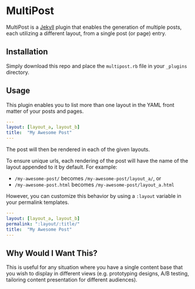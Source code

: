 # MultiPost
MultiPost is a [Jekyll](https://github.com/mojombo/jekyll) plugin that enables the generation of multiple posts, each utilizing a different layout, from a single post (or page) entry.

## Installation
Simply download this repo and place the `multipost.rb` file in your `_plugins` directory.

## Usage
This plugin enables you to list more than one layout in the YAML front matter of your posts and pages.

```yaml
---
layout: [layout_a, layout_b]
title:  "My Awesome Post"
---
```

The post will then be rendered in each of the given layouts.

To ensure unique urls, each rendering of the post will have the name of the layout appended to it by default. For example:

- `/my-awesome-post/` becomes `/my-awesome-post/layout_a/`, or
- `/my-awesome-post.html` becomes `/my-awesome-post/layout_a.html`


However, you can customize this behavior by using a `:layout` variable in your permalink templates.

```yaml
---
layout: [layout_a, layout_b]
permalink: ":layout/:title/"
title:  "My Awesome Post"
---
```

## Why Would I Want This?
This is useful for any situation where you have a single content base that you wish to display in different views (e.g. prototyping designs, A/B testing, tailoring content presentation for different audiences).
